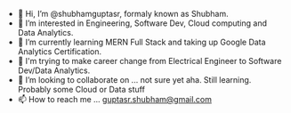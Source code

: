- 👋 Hi, I’m @shubhamguptasr, formaly known as Shubham. 
- 👀 I’m interested in Engineering, Software Dev, Cloud computing and Data Analytics.
- 🌱 I’m currently learning MERN Full Stack and taking up Google Data Analytics Certification.
- 🙌 I'm trying to make career change from Electrical Engineer to Software Dev/Data Analytics.
- 💞️ I’m looking to collaborate on ... not sure yet aha. Still learning. Probably some Cloud or Data stuff 
- 📫 How to reach me ... guptasr.shubham@gmail.com

<!---
shubhamguptasr/shubhamguptasr is a ✨ special ✨ repository because its `README.md` (this file) appears on your GitHub profile.
You can click the Preview link to take a look at your changes.
--->
